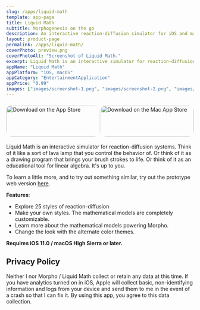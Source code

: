 ```yaml
---
slug: /apps/liquid-math
template: app-page
title: Liquid Math
subtitle: Morphogenesis on the go
description: An interactive reaction-diffusion simulator for iOS and macOS. Built with Swift and Metal.
layout: product-page
permalink: /apps/liquid-math/
coverPhoto: preview.png
coverPhotoAlt: "Screenshot of Liquid Math."
excerpt: Liquid Math is an interactive simulator for reaction-diffusion systems. Think of it like a sort of lava lamp that you control the behavior of. Or think of it as a drawing program that brings your brush strokes to life. Or think of it as an educational tool for linear algebra. It's up to you.
appName: "Liquid Math"
appPlatform: "iOS, macOS"
appCategory: "EntertainmentApplication"
appPrice: "0.99"
images: ["images/screenshot-1.png", "images/screenshot-2.png", "images/screenshot-3.png", "images/screenshot-4.png", "images/screenshot-5.png"]
---
```


<div class="flex flex-col place-items-center" style="margin-bottom: 1rem; padding-top: 0.5rem;">
    <a href="https://apps.apple.com/us/app/liquid-math/id1331320224?itsct=apps_box_badge&amp;itscg=30200" style="display: inline-block; overflow: hidden; border-radius: 13px; width: 250px; height: 83px;"><img src="https://tools.applemediaservices.com/api/badges/download-on-the-app-store/black/en-us?size=250x83&amp;releaseDate=1515024000&h=407f01a6602eba456b7a97d18f285ddb" alt="Download on the App Store" style="border-radius: 13px; width: 250px; height: 83px;"></a>
    <a href="https://apps.apple.com/us/app/morpho/id1280150140?mt=12&amp;itsct=apps_box_badge&amp;itscg=30200" style="display: inline-block; overflow: hidden; border-radius: 13px; width: 250px; height: 83px;"><img src="https://tools.applemediaservices.com/api/badges/download-on-the-mac-app-store/black/en-us?size=250x83&amp;releaseDate=1507248000&h=d1afd948cf61bfee9f40f7ab0b9f7f7a" alt="Download on the Mac App Store" style="border-radius: 13px; width: 250px; height: 83px;"></a>
</div>

Liquid Math is an interactive simulator for reaction-diffusion systems. Think of it like a sort of lava lamp that you control the behavior of. Or think of it as a drawing program that brings your brush strokes to life. Or think of it as an educational tool for linear algebra. It's up to you.

To learn a little more, and to try out something similar, try out the prototype web version [here](/projects/reaction-diffusion/).

**Features**:
- Explore 25 styles of reaction-diffusion
- Make your own styles. The mathematical models are completely customizable.
- Learn more about the mathematical models powering Morpho.
- Change the look with the alternate color themes.

**Requires iOS 11.0 / macOS High Sierra or later.**


## Privacy Policy
Neither I nor Morpho / Liquid Math collect or retain any data at this time. If you have analytics turned on in iOS, Apple will collect basic, non-identifying information and logs from your device and send them to me in the event of a crash so that I can fix it. By using this app, you agree to this data collection.